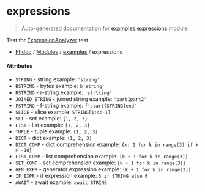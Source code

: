 # expressions

> Auto-generated documentation for [examples.expressions](../../examples/expressions.py) module.

Test for [ExpressionAnalyzer](../fhdoc/ast_parser/analyzers/expression_analyzer.md#expressionanalyzer) test.

- [Fhdoc](../README.md#fhdoc-index) / [Modules](../MODULES.md#fhdoc-modules) / [examples](index.md#examples) / expressions

#### Attributes

- `STRING` - string example: `'string'`
- `BSTRING` - bytes example: `b'string'`
- `RSTRING` - r-string example: `'str\\ing'`
- `JOINED_STRING` - joined string example: `'part1part2'`
- `FSTRING` - f-string example: `f'start{STRING}end'`
- `SLICE` - slice example: `STRING[1:4:-1]`
- `SET` - set example: `{1, 2, 3}`
- `LIST` - list example: `[1, 2, 3]`
- `TUPLE` - tuple example: `(1, 2, 3)`
- `DICT` - dict example: `(1, 2, 3)`
- `DICT_COMP` - dict comprehension example: `{k: 1 for k in range(3) if k > -10}`
- `LIST_COMP` - list comprehension example: `[k + 1 for k in range(3)]`
- `SET_COMP` - set comprehension example: `{k + 1 for k in range(3)}`
- `GEN_EXPR` - generator expression example: `(k + 1 for k in range(3))`
- `IF_EXPR` - if expression example: `5 if STRING else 6`
- `AWAIT` - await example: `await STRING`
